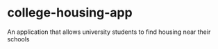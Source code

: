 # college-housing-app
An application that allows university students to find housing near their schools
